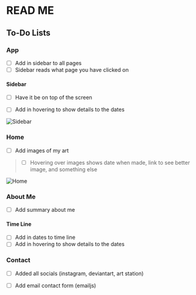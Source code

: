 # READ ME

## To-Do Lists

### App
- [ ] Add in sidebar to all pages
- [ ] Sidebar reads what page you have clicked on

#### Sidebar
- [ ] Have it be on top of the screen
- [ ] Add in hovering to show details to the dates


![Sidebar](https://vscode-remote%2Bwsl-002bubuntu.vscode-resource.vscode-cdn.net/home/jaden/projects/SidebarImage.png?version%3D1678230972593)


### Home
- [ ] Add images of my art
> - [ ] Hovering over images shows date when made, link to see better image, and something else

![Home](https://file%2B.vscode-resource.vscode-cdn.net/c%3A/Users/Jaden/OneDrive/Pictures/Screenshot%202023-03-07%20171949.png?version%3D1678231355266)


### About Me
- [ ] Add summary about me

#### Time Line
- [ ] Add in dates to time line
- [ ] Add in hovering to show details to the dates

### Contact
- [ ] Added all socials (instagram, deviantart, art station)
- [ ] Add email contact form (emailjs)


